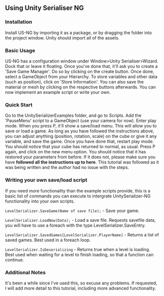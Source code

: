 ## Using Unity Serialiser NG

### Installation
Install US-NG by importing it as a package, or by dragging the folder into the project window. Unity should import all of the assets.

### Basic Usage
US-NG has a configuration window under Window>Unity Serialiser>Wizard. Dock that or leave it floating. Once you've done that, it'll ask you to create a 'Save Game Manager'. Do so by clicking on the create button.
Once done, select a GameObject from your Hierarchy. To store variables and other data (such as position), click on 'Store Information'. You can also save the material or mesh by clicking on the respective buttons afterwards.
You can now implement an example script or write your own.

### Quick Start
Go to the UnitySerializerExamples folder, and go to Scripts. Add the 'PauseMenu' script to a GameObject (use your camera for now). Enter play mode. When you press P, it'll show a save/load menu. This will allow you to save or load a game.
As long as you have followed the instructions above, you can adjust anything (position, rotation, scale) on the cube or give it any variable, and save the game.
Once you have done that, restart play mode. You should notice that your cube has returned to normal, as usual. Press P again, and click on the new menu option. You should notice that it has restored your parameters from before.
If it does not, please make sure you have **followed all the instructions up to here**. This tutorial was followed as it was being written and the author had no issue with the steps.

### Writing your own save/load script
If you need more functionality than the example scripts provide, this is a basic list of commands you can execute to intergrate UnitySerializer-NG functionality into your own scripts.

`LevelSerializer.SaveGame(Name of save file);` - Save your game.

`LevelSerializer.LoadNow(Data);` - Load a save file. Requests savefile data, you will have to use a foreach with the type LevelSerializer.SaveEntry.

`LevelSerializer.SavedGames[LevelSerializer.PlayerName]` - Returns a list of saved games. Best used in a foreach loop.

`LevelSerializer.IsDeserializing` - Returns true when a level is loading. Best used when waiting for a level to finish loading, so that a function can continue.

### Additional Notes
It's been a while since I've used this, so excuse any problems. If requested, I will add more detail to this tutorial, including more advanced functionality.